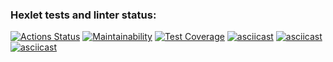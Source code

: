 ### Hexlet tests and linter status:
[![Actions Status](https://github.com/OliverKant/frontend-project-lvl2/workflows/hexlet-check/badge.svg)](https://github.com/OliverKant/frontend-project-lvl2/actions)
[![Maintainability](https://api.codeclimate.com/v1/badges/684deb691facf892e364/maintainability)](https://codeclimate.com/github/OliverKant/frontend-project-lvl2/maintainability)
[![Test Coverage](https://api.codeclimate.com/v1/badges/684deb691facf892e364/test_coverage)](https://codeclimate.com/github/OliverKant/frontend-project-lvl2/test_coverage)
[![asciicast](https://asciinema.org/a/gz0IuxcmrbvNkAVGYWufowPd7.svg)](https://asciinema.org/a/gz0IuxcmrbvNkAVGYWufowPd7)
[![asciicast](https://asciinema.org/a/TrxWQSA1wQ0J5xawyaQI1kSsa.svg)](https://asciinema.org/a/TrxWQSA1wQ0J5xawyaQI1kSsa)
[![asciicast](https://asciinema.org/a/JBnLvXiLWfpOCXzw09kpAhwL2.svg)](https://asciinema.org/a/JBnLvXiLWfpOCXzw09kpAhwL2)